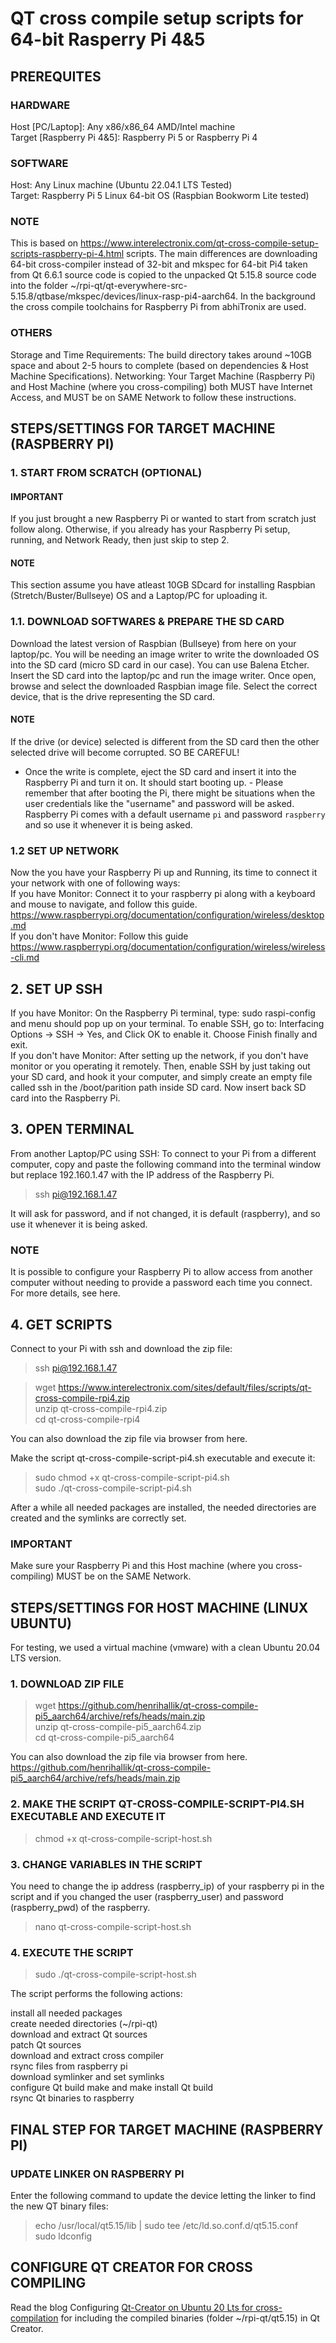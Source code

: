 # QT cross compile setup scripts for 64-bit Rasperry Pi 4&5
 
## PREREQUITES  
### HARDWARE
Host [PC/Laptop]: Any x86/x86_64 AMD/Intel machine<br>
Target [Raspberry Pi 4&5]: Raspberry Pi 5 or Raspberry Pi 4  

### SOFTWARE
Host: Any Linux machine (Ubuntu 22.04.1 LTS Tested)<br>
Target: Raspberry Pi 5 Linux 64-bit OS (Raspbian Bookworm Lite tested)<br>

### NOTE
This is based on https://www.interelectronix.com/qt-cross-compile-setup-scripts-raspberry-pi-4.html scripts. The main differences are downloading 64-bit cross-compiler instead of 32-bit and mkspec for 64-bit Pi4 taken from Qt 6.6.1 source code is copied to the unpacked Qt 5.15.8 source code into the folder ~/rpi-qt/qt-everywhere-src-5.15.8/qtbase/mkspec/devices/linux-rasp-pi4-aarch64. In the background the cross compile toolchains for Raspberry Pi from abhiTronix are used.

### OTHERS
Storage and Time Requirements: The build directory takes around ~10GB space and about 2-5 hours to complete (based on dependencies & Host Machine Specifications).
Networking: Your Target Machine (Raspberry Pi) and Host Machine (where you cross-compiling) both MUST have Internet Access, and MUST be on SAME Network to follow these instructions.

## STEPS/SETTINGS FOR TARGET MACHINE (RASPBERRY PI)
### 1. START FROM SCRATCH (OPTIONAL)
#### IMPORTANT
If you just brought a new Raspberry Pi or wanted to start from scratch just follow along. Otherwise, if you already has your Raspberry Pi setup, running, and Network Ready, then just skip to step 2.

#### NOTE
This section assume you have atleast 10GB SDcard for installing Raspbian (Stretch/Buster/Bullseye) OS and a Laptop/PC for uploading it.

### 1.1. DOWNLOAD SOFTWARES & PREPARE THE SD CARD
Download the latest version of Raspbian (Bullseye) from here on your laptop/pc.
You will be needing an image writer to write the downloaded OS into the SD card (micro SD card in our case). You can use Balena Etcher.
Insert the SD card into the laptop/pc and run the image writer. Once open, browse and select the downloaded Raspbian image file. Select the correct device, that is the drive representing the SD card.
#### NOTE
If the drive (or device) selected is different from the SD card then the other selected drive will become corrupted. SO BE CAREFUL!
<br>
- Once the write is complete, eject the SD card and insert it into the Raspberry Pi and turn it on. It should start booting up. - Please remember that after booting the Pi, there might be situations when the user credentials like the "username" and password will be asked. Raspberry Pi comes with a default username `pi` and password `raspberry` and so use it whenever it is being asked.
### 1.2 SET UP NETWORK
Now the you have your Raspberry Pi up and Running, its time to connect it your network with one of following ways:
<br>
If you have Monitor: Connect it to your raspberry pi along with a keyboard and mouse to navigate, and follow this guide. https://www.raspberrypi.org/documentation/configuration/wireless/desktop.md<br>
If you don't have Monitor: Follow this guide https://www.raspberrypi.org/documentation/configuration/wireless/wireless-cli.md
## 2. SET UP SSH
If you have Monitor: On the Raspberry Pi terminal, type: sudo raspi-config and menu should pop up on your terminal. To enable SSH, go to: Interfacing Options -> SSH -> Yes, and Click OK to enable it. Choose Finish finally and exit.
<br>
If you don't have Monitor: After setting up the network, if you don't have monitor or you operating it remotely. Then, enable SSH by just taking out your SD card, and hook it your computer, and simply create an empty file called ssh in the /boot/parition path inside SD card. Now insert back SD card into the Raspberry Pi.

## 3. OPEN TERMINAL
From another Laptop/PC using SSH: To connect to your Pi from a different computer, copy and paste the following command into the terminal window but replace 192.160.1.47 with the IP address of the Raspberry Pi.
>ssh pi@192.168.1.47<br>

It will ask for password, and if not changed, it is default (raspberry), and so use it whenever it is being asked.

### NOTE
It is possible to configure your Raspberry Pi to allow access from another computer without needing to provide a password each time you connect. For more details, see here.

## 4. GET SCRIPTS
Connect to your Pi with ssh and download the zip file:

>ssh pi@192.168.1.47

>wget https://www.interelectronix.com/sites/default/files/scripts/qt-cross-compile-rpi4.zip<br>
>unzip qt-cross-compile-rpi4.zip<br>
>cd qt-cross-compile-rpi4<br>

You can also download the zip file via browser from here.<br>

Make the script qt-cross-compile-script-pi4.sh executable and execute it:

>sudo chmod +x qt-cross-compile-script-pi4.sh<br>
>sudo ./qt-cross-compile-script-pi4.sh<br>

After a while all needed packages are installed, the needed directories are created and the symlinks are correctly set.

### IMPORTANT
Make sure your Raspberry Pi and this Host machine (where you cross-compiling) MUST be on the SAME Network.

## STEPS/SETTINGS FOR HOST MACHINE (LINUX UBUNTU)
For testing, we used a virtual machine (vmware) with a clean Ubuntu 20.04 LTS version.

### 1. DOWNLOAD ZIP FILE
>wget https://github.com/henrihallik/qt-cross-compile-pi5_aarch64/archive/refs/heads/main.zip<br>
>unzip qt-cross-compile-pi5_aarch64.zip<br>
>cd qt-cross-compile-pi5_aarch64<br>

You can also download the zip file via browser from here. https://github.com/henrihallik/qt-cross-compile-pi5_aarch64/archive/refs/heads/main.zip

### 2. MAKE THE SCRIPT QT-CROSS-COMPILE-SCRIPT-PI4.SH EXECUTABLE AND EXECUTE IT
>chmod +x qt-cross-compile-script-host.sh
### 3. CHANGE VARIABLES IN THE SCRIPT
You need to change the ip address (raspberry_ip) of your raspberry pi in the script and if you changed the user (raspberry_user) and password (raspberry_pwd) of the raspberry.

>nano qt-cross-compile-script-host.sh
### 4. EXECUTE THE SCRIPT
>sudo ./qt-cross-compile-script-host.sh<br>

The script performs the following actions:<br>

install all needed packages<br>
create needed directories (~/rpi-qt)<br>
download and extract Qt sources<br>
patch Qt sources<br>
download and extract cross compiler<br>
rsync files from raspberry pi<br>
download symlinker and set symlinks<br>
configure Qt build
make and make install Qt build<br>
rsync Qt binaries to raspberry<br>

## FINAL STEP FOR TARGET MACHINE (RASPBERRY PI)
### UPDATE LINKER ON RASPBERRY PI
Enter the following command to update the device letting the linker to find the new QT binary files:<br>

>echo /usr/local/qt5.15/lib | sudo tee /etc/ld.so.conf.d/qt5.15.conf<br>
>sudo ldconfig<br>

## CONFIGURE QT CREATOR FOR CROSS COMPILING
Read the blog Configuring <a href="https://www.interelectronix.com/configuring-qt-creator-ubuntu-20-lts-cross-compilation.html">Qt-Creator on Ubuntu 20 Lts for cross-compilation</a> for including the compiled binaries (folder ~/rpi-qt/qt5.15) in Qt Creator. 

